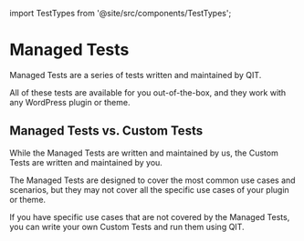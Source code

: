 import TestTypes from '@site/src/components/TestTypes';

# Managed Tests

Managed Tests are a series of tests written and maintained by QIT.

All of these tests are available for you out-of-the-box, and they work with any WordPress plugin or theme.

<TestTypes />

## Managed Tests vs. Custom Tests

While the Managed Tests are written and maintained by us, the Custom Tests are written and maintained by you.

The Managed Tests are designed to cover the most common use cases and scenarios, but they may not cover all the specific use cases of your plugin or theme.

If you have specific use cases that are not covered by the Managed Tests, you can write your own Custom Tests and run them using QIT.
